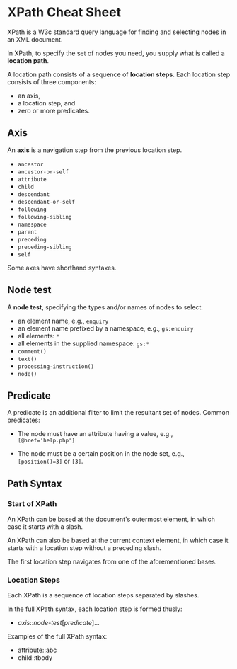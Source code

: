 # XPath Cheat Sheet

XPath is a W3c standard query language for finding and selecting nodes
in an XML document.

In XPath, to specify the set of nodes you need, you supply what is
called a **location path**.

A location path consists of a sequence of **location steps**.  Each
location step consists of three components:

-   an axis,
-   a location step, and
-   zero or more predicates.

## Axis

An **axis** is a navigation step from the previous location step.
    
-   `ancestor`
-   `ancestor-or-self`
-   `attribute`
-   `child`
-   `descendant`
-   `descendant-or-self`
-   `following`
-   `following-sibling`
-   `namespace`
-   `parent`
-   `preceding`
-   `preceding-sibling`
-   `self`
    
Some axes have shorthand syntaxes.

## Node test

A **node test**, specifying the types and/or names of nodes to select.
    
-   an element name, e.g., `enquiry`
-   an element name prefixed by a namespace, e.g., `gs:enquiry`
-   all elements: `*`
-   all elements in the supplied namespace: `gs:*`
-   `comment()`
-   `text()`
-   `processing-instruction()`
-   `node()`

## Predicate

A predicate is an additional filter to limit the resultant set of
nodes.  Common predicates:

-   The node must have an attribute having a value, e.g.,
    `[@href='help.php']`

-   The node must be a certain position in the node set, e.g.,
    `[position()=3]` or `[3]`.

## Path Syntax

### Start of XPath

An XPath can be based at the document's outermost element, in which
case it starts with a slash.

An XPath can also be based at the current context element, in which
case it starts with a location step without a preceding slash.

The first location step navigates from one of the aforementioned
bases.

### Location Steps

Each XPath is a sequence of location steps separated by slashes.

In the full XPath syntax, each location step is formed thusly:

-   _axis_::_node-test_[_predicate_]...

Examples of the full XPath syntax:

-   attribute::abc
-   child::tbody

